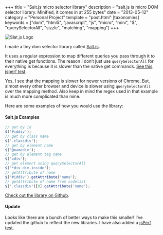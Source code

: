 +++
title = "Salt.js micro selector library"
description = "salt.js is micro DOM selector library. Minified, it comes in at 255 bytes"
date = "2013-05-12"
category = "Personal Project"
template = "post.html"
[taxonomies]
keywords = ["dom", "html5", "javascript", "js", "micro", "mini", "$", "querySelectorAll", "sizzle", "matching", "mapping"]
+++

<div class="center">
  <img src="/images/saltjs.png" alt="Slat.js Logo">
</div>

I made a tiny dom selector library called [Salt.js](https://github.com/james2doyle/saltjs "james2doyle/saltjs").

It uses a regular expression to map different queries you pass through it to their native get functions. The reason I don’t just use `querySelectorAll` for everything is because it is slower than the native get commands. [See this jsperf test](http://jsperf.com/getelementbyid-vs-queryselector/11).

Yes, I see that the mapping is slower for newer versions of Chrome. But, almost every other browser and device is slower using `querySelectorAll` over the mapping method. Also keep in mind the regex used in that example is much more complicated than mine.

Here are some examples of how you would use the library:

#### Salt.js Examples

```javascript
// get by id
$('#iddiv');
// get by class name
$('.classdiv');
// get by element name
$('@namediv');
// get by element tag name
$('=div');
// get element using querySelectorAll
$('*div div.inside');
// getAttribute of name
$('#iddiv').getAttribute('name');
// getAttribute of name from nodelist
$('.classdiv')[0].getAttribute('name');
```

[Check out the library on Github](https://github.com/james2doyle/saltjs "james2doyle/saltjs").

#### Update

Looks like there are a bunch of better ways to make this smaller! I’ve updated the github to reflect the new libraries. I have also added a [jsPerf test](http://jsperf.com/micro-selector-libraries).

